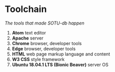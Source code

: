 # Toolchain
*The tools that made SOTU-db happen*

1. **Atom** text editor
2. **Apache** server
3. **Chrome** browser, developer tools
4. **Edge** browser, developer tools
5. **HTML** web page markup language and content
6. **W3 CSS** style framework
7. **Ubuntu 18.04.1 LTS (Bionic Beaver)** server OS
